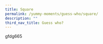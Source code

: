 ```yaml
---
title: Square
permalink: /yummy-moments/guess-who/square/
description: ""
third_nav_title: Guess who?
---
```

gfdg665